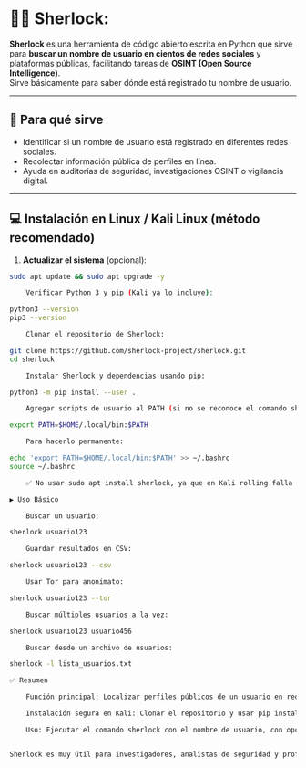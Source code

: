 # 🕵️‍♂️ Sherlock:

**Sherlock** es una herramienta de código abierto escrita en Python que sirve para **buscar un nombre de usuario en cientos de redes sociales** y plataformas públicas, facilitando tareas de **OSINT (Open Source Intelligence)**.  
Sirve básicamente para saber dónde está registrado tu nombre de usuario.

---

## 🔹 Para qué sirve

- Identificar si un nombre de usuario está registrado en diferentes redes sociales.
- Recolectar información pública de perfiles en línea.
- Ayuda en auditorías de seguridad, investigaciones OSINT o vigilancia digital.

---

## 💻 Instalación en Linux / Kali Linux (método recomendado)

1. **Actualizar el sistema** (opcional):
```bash
sudo apt update && sudo apt upgrade -y

    Verificar Python 3 y pip (Kali ya lo incluye):

python3 --version
pip3 --version

    Clonar el repositorio de Sherlock:

git clone https://github.com/sherlock-project/sherlock.git
cd sherlock

    Instalar Sherlock y dependencias usando pip:

python3 -m pip install --user .

    Agregar scripts de usuario al PATH (si no se reconoce el comando sherlock):

export PATH=$HOME/.local/bin:$PATH

    Para hacerlo permanente:

echo 'export PATH=$HOME/.local/bin:$PATH' >> ~/.bashrc
source ~/.bashrc

    ✅ No usar sudo apt install sherlock, ya que en Kali rolling falla por dependencias rotas (python3-stem).

▶️ Uso Básico

    Buscar un usuario:

sherlock usuario123

    Guardar resultados en CSV:

sherlock usuario123 --csv

    Usar Tor para anonimato:

sherlock usuario123 --tor

    Buscar múltiples usuarios a la vez:

sherlock usuario123 usuario456

    Buscar desde un archivo de usuarios:

sherlock -l lista_usuarios.txt

✅ Resumen

    Función principal: Localizar perfiles públicos de un usuario en redes sociales.

    Instalación segura en Kali: Clonar el repositorio y usar pip install --user ..

    Uso: Ejecutar el comando sherlock con el nombre de usuario, con opciones para exportar o usar Tor.


Sherlock es muy útil para investigadores, analistas de seguridad y profesionales de OSINT que necesiten mapear la presencia digital de personas o marcas.
